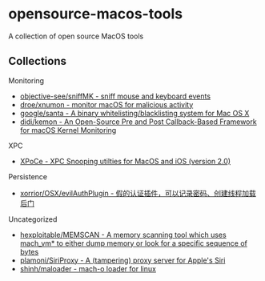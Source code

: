 # opensource-macos-tools

A collection of open source MacOS tools

## Collections

Monitoring

* [objective-see/sniffMK - sniff mouse and keyboard events](https://github.com/objective-see/sniffMK)
* [droe/xnumon - monitor macOS for malicious activity](https://github.com/droe/xnumon)
* [google/santa - A binary whitelisting/blacklisting system for Mac OS X](https://github.com/google/santa)
* [didi/kemon - An Open-Source Pre and Post Callback-Based Framework for macOS Kernel Monitoring](https://github.com/didi/kemon)

XPC

* [XPoCe - XPC Snooping utilties for MacOS and iOS (version 2.0)](http://newosxbook.com/tools/XPoCe2.html)

Persistence

* [xorrior/OSX/evilAuthPlugin - 假的认证插件，可以记录密码、创建线程加载后门](https://github.com/xorrior/OSX/tree/master/evilAuthPlugin)

Uncategorized

* [hexploitable/MEMSCAN - A memory scanning tool which uses mach_vm* to either dump memory or look for a specific sequence of bytes](https://github.com/hexploitable/MEMSCAN)
* [plamoni/SiriProxy - A (tampering) proxy server for Apple's Siri](https://github.com/plamoni/SiriProxy)
* [shinh/maloader - mach-o loader for linux](https://github.com/shinh/maloader)
